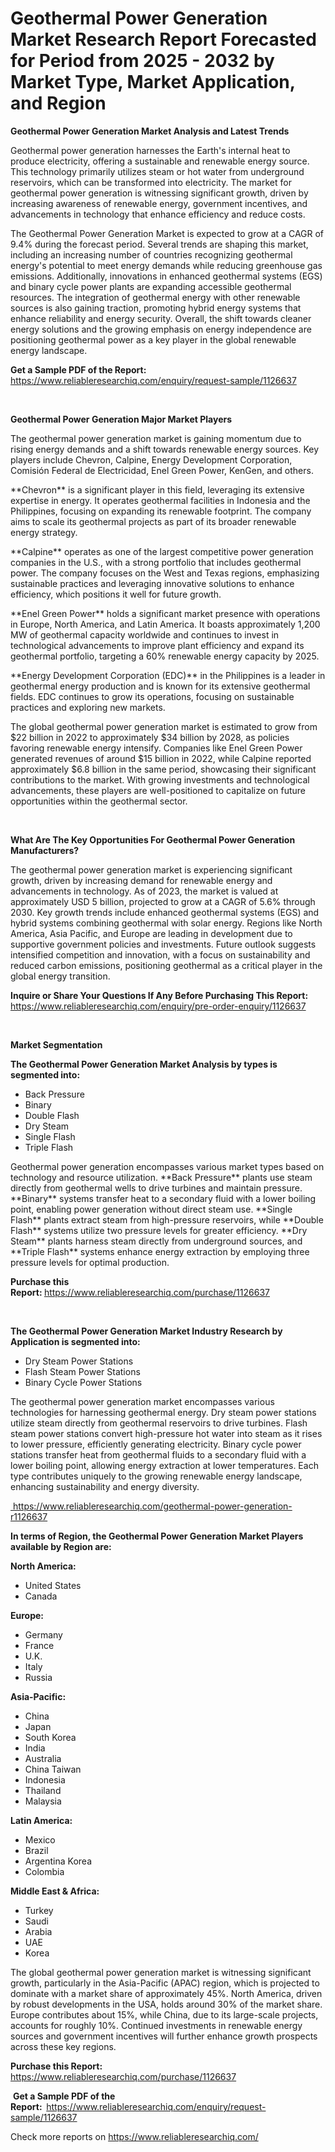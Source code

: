 <p><h1>Geothermal Power Generation Market Research Report Forecasted for Period from 2025 -  2032 by Market Type, Market Application, and Region</h1></p><p><strong>Geothermal Power Generation Market Analysis and Latest Trends</strong></p>
<p><p>Geothermal power generation harnesses the Earth's internal heat to produce electricity, offering a sustainable and renewable energy source. This technology primarily utilizes steam or hot water from underground reservoirs, which can be transformed into electricity. The market for geothermal power generation is witnessing significant growth, driven by increasing awareness of renewable energy, government incentives, and advancements in technology that enhance efficiency and reduce costs.</p><p>The Geothermal Power Generation Market is expected to grow at a CAGR of 9.4% during the forecast period. Several trends are shaping this market, including an increasing number of countries recognizing geothermal energy's potential to meet energy demands while reducing greenhouse gas emissions. Additionally, innovations in enhanced geothermal systems (EGS) and binary cycle power plants are expanding accessible geothermal resources. The integration of geothermal energy with other renewable sources is also gaining traction, promoting hybrid energy systems that enhance reliability and energy security. Overall, the shift towards cleaner energy solutions and the growing emphasis on energy independence are positioning geothermal power as a key player in the global renewable energy landscape.</p></p>
<p><strong>Get a Sample PDF of the Report:&nbsp;</strong> <a href="https://www.reliableresearchiq.com/enquiry/request-sample/1126637?utm_campaign=1170&utm_medium=2&utm_source=Github&utm_content=ia&utm_term=13022025&utm_id=geothermal-power-generation">https://www.reliableresearchiq.com/enquiry/request-sample/1126637</a></p>
<p>&nbsp;</p>
<p><strong>Geothermal Power Generation Major Market Players</strong></p>
<p><p>The geothermal power generation market is gaining momentum due to rising energy demands and a shift towards renewable energy sources. Key players include Chevron, Calpine, Energy Development Corporation, Comisión Federal de Electricidad, Enel Green Power, KenGen, and others.</p><p>**Chevron** is a significant player in this field, leveraging its extensive expertise in energy. It operates geothermal facilities in Indonesia and the Philippines, focusing on expanding its renewable footprint. The company aims to scale its geothermal projects as part of its broader renewable energy strategy.</p><p>**Calpine** operates as one of the largest competitive power generation companies in the U.S., with a strong portfolio that includes geothermal power. The company focuses on the West and Texas regions, emphasizing sustainable practices and leveraging innovative solutions to enhance efficiency, which positions it well for future growth.</p><p>**Enel Green Power** holds a significant market presence with operations in Europe, North America, and Latin America. It boasts approximately 1,200 MW of geothermal capacity worldwide and continues to invest in technological advancements to improve plant efficiency and expand its geothermal portfolio, targeting a 60% renewable energy capacity by 2025.</p><p>**Energy Development Corporation (EDC)** in the Philippines is a leader in geothermal energy production and is known for its extensive geothermal fields. EDC continues to grow its operations, focusing on sustainable practices and exploring new markets.</p><p>The global geothermal power generation market is estimated to grow from $22 billion in 2022 to approximately $34 billion by 2028, as policies favoring renewable energy intensify. Companies like Enel Green Power generated revenues of around $15 billion in 2022, while Calpine reported approximately $6.8 billion in the same period, showcasing their significant contributions to the market. With growing investments and technological advancements, these players are well-positioned to capitalize on future opportunities within the geothermal sector.</p></p>
<p>&nbsp;</p>
<p><strong>What Are The Key Opportunities For Geothermal Power Generation Manufacturers?</strong></p>
<p><p>The geothermal power generation market is experiencing significant growth, driven by increasing demand for renewable energy and advancements in technology. As of 2023, the market is valued at approximately USD 5 billion, projected to grow at a CAGR of 5.6% through 2030. Key growth trends include enhanced geothermal systems (EGS) and hybrid systems combining geothermal with solar energy. Regions like North America, Asia Pacific, and Europe are leading in development due to supportive government policies and investments. Future outlook suggests intensified competition and innovation, with a focus on sustainability and reduced carbon emissions, positioning geothermal as a critical player in the global energy transition.</p></p>
<p><strong>Inquire or Share Your Questions If Any Before Purchasing This Report:</strong> <a href="https://www.reliableresearchiq.com/enquiry/pre-order-enquiry/1126637?utm_campaign=1170&utm_medium=2&utm_source=Github&utm_content=ia&utm_term=13022025&utm_id=geothermal-power-generation">https://www.reliableresearchiq.com/enquiry/pre-order-enquiry/1126637</a></p>
<p>&nbsp;</p>
<p><strong>Market Segmentation</strong></p>
<p><strong>The Geothermal Power Generation Market Analysis by types is segmented into:</strong></p>
<p><ul><li>Back Pressure</li><li>Binary</li><li>Double Flash</li><li>Dry Steam</li><li>Single Flash</li><li>Triple Flash</li></ul></p>
<p><p>Geothermal power generation encompasses various market types based on technology and resource utilization. **Back Pressure** plants use steam directly from geothermal wells to drive turbines and maintain pressure. **Binary** systems transfer heat to a secondary fluid with a lower boiling point, enabling power generation without direct steam use. **Single Flash** plants extract steam from high-pressure reservoirs, while **Double Flash** systems utilize two pressure levels for greater efficiency. **Dry Steam** plants harness steam directly from underground sources, and **Triple Flash** systems enhance energy extraction by employing three pressure levels for optimal production.</p></p>
<p><strong>Purchase this Report:&nbsp;</strong><a href="https://www.reliableresearchiq.com/purchase/1126637?utm_campaign=1170&utm_medium=2&utm_source=Github&utm_content=ia&utm_term=13022025&utm_id=geothermal-power-generation">https://www.reliableresearchiq.com/purchase/1126637</a></p>
<p>&nbsp;</p>
<p><strong>The Geothermal Power Generation Market Industry Research by Application is segmented into:</strong></p>
<p><ul><li>Dry Steam Power Stations</li><li>Flash Steam Power Stations</li><li>Binary Cycle Power Stations</li></ul></p>
<p><p>The geothermal power generation market encompasses various technologies for harnessing geothermal energy. Dry steam power stations utilize steam directly from geothermal reservoirs to drive turbines. Flash steam power stations convert high-pressure hot water into steam as it rises to lower pressure, efficiently generating electricity. Binary cycle power stations transfer heat from geothermal fluids to a secondary fluid with a lower boiling point, allowing energy extraction at lower temperatures. Each type contributes uniquely to the growing renewable energy landscape, enhancing sustainability and energy diversity.</p></p>
<p><a href="https://www.reliableresearchiq.com/geothermal-power-generation-r1126637?utm_campaign=1170&utm_medium=2&utm_source=Github&utm_content=ia&utm_term=13022025&utm_id=geothermal-power-generation">&nbsp;https://www.reliableresearchiq.com/geothermal-power-generation-r1126637</a></p>
<p><strong>In terms of Region, the Geothermal Power Generation Market Players available by Region are:</strong></p>
<p>
    <p> <strong> North America: </strong>
        <ul>
            <li>United States</li>
            <li>Canada</li>
        </ul>
        </p> 
    <p> <strong> Europe: </strong>
        <ul>
            <li>Germany</li>
            <li>France</li>
            <li>U.K.</li>
            <li>Italy</li>
            <li>Russia</li>
        </ul>
        </p> 
    <p> <strong> Asia-Pacific: </strong>
        <ul>
            <li>China</li>
            <li>Japan</li>
            <li>South Korea</li>
            <li>India</li>
            <li>Australia</li>
            <li>China Taiwan</li>
            <li>Indonesia</li>
            <li>Thailand</li>
            <li>Malaysia</li>
        </ul>
        </p> 
    <p> <strong> Latin America: </strong>
        <ul>
            <li>Mexico</li>
            <li>Brazil</li>
            <li>Argentina Korea</li>
            <li>Colombia</li>
        </ul>
        </p> 
    <p> <strong> Middle East & Africa: </strong>
        <ul>
            <li>Turkey</li>
            <li>Saudi</li>
            <li>Arabia</li>
            <li>UAE</li>
            <li>Korea</li>
        </ul>
    </p>
    </p>
<p><p>The global geothermal power generation market is witnessing significant growth, particularly in the Asia-Pacific (APAC) region, which is projected to dominate with a market share of approximately 45%. North America, driven by robust developments in the USA, holds around 30% of the market share. Europe contributes about 15%, while China, due to its large-scale projects, accounts for roughly 10%. Continued investments in renewable energy sources and government incentives will further enhance growth prospects across these key regions.</p></p>
<p><strong>Purchase this Report: </strong><a href="https://www.reliableresearchiq.com/purchase/1126637?utm_campaign=1170&utm_medium=2&utm_source=Github&utm_content=ia&utm_term=13022025&utm_id=geothermal-power-generation">https://www.reliableresearchiq.com/purchase/1126637</a></p>
<p>&nbsp;<strong>Get a Sample PDF of the Report:&nbsp;&nbsp;</strong><a href="https://www.reliableresearchiq.com/enquiry/request-sample/1126637?utm_campaign=1170&utm_medium=2&utm_source=Github&utm_content=ia&utm_term=13022025&utm_id=geothermal-power-generation">https://www.reliableresearchiq.com/enquiry/request-sample/1126637</a></p>
<p><strong></strong></p>
<p>Check more reports on <a href="https://www.reliableresearchiq.com/?utm_campaign=1170&utm_medium=2&utm_source=Github&utm_content=ia&utm_term=13022025&utm_id=geothermal-power-generation">https://www.reliableresearchiq.com/</a></p>